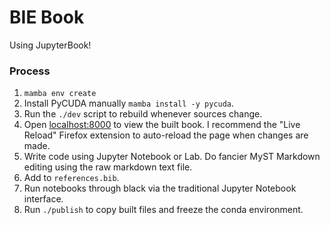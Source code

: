 # BIE Book 

Using JupyterBook!

### Process

1. `mamba env create`
1. Install PyCUDA manually `mamba install -y pycuda`.
1. Run the `./dev` script to rebuild whenever sources change. 
1. Open [localhost:8000](localhost:8000) to view the built book. I recommend the "Live Reload" Firefox extension to auto-reload the page when changes are made.
1. Write code using Jupyter Notebook or Lab. Do fancier MyST Markdown editing using the raw markdown text file.
1. Add to `references.bib`.
1. Run notebooks through black via the traditional Jupyter Notebook interface. 
1. Run `./publish` to copy built files and freeze the conda environment.
